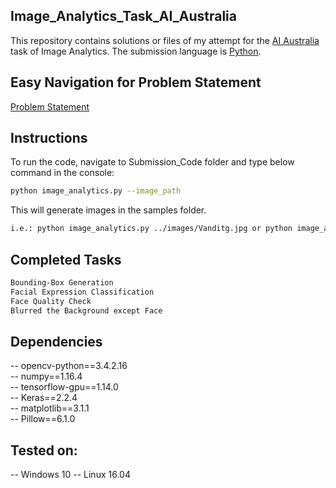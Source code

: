 ## Image_Analytics_Task_AI_Australia
This repository contains solutions or files of my attempt for the [AI Australia](https://aiaustralia.org/) task of Image Analytics. The submission language is [Python](https://www.python.org/).  

## Easy Navigation for Problem Statement  
[Problem Statement](https://github.com/Vanditg/Image_Analytics_Task_AI_Australia/blob/master/Problem_Statement/Digital%20Business%20Analyst%20Team%20Candidates%20%E2%80%93%20AI%20Careers.pdf)  

## Instructions  
To run the code, navigate to Submission_Code folder and type below command in the console:  
```bash
python image_analytics.py --image_path
```  
This will generate images in the samples folder.   
```bash  
i.e.: python image_analytics.py ../images/Vanditg.jpg or python image_analytics.py ../images/test.jpg   
```

## Completed Tasks  
```bash
Bounding-Box Generation  
Facial Expression Classification  
Face Quality Check  
Blurred the Background except Face  
```  

## Dependencies  
-- opencv-python==3.4.2.16  
-- numpy==1.16.4  
-- tensorflow-gpu==1.14.0  
-- Keras==2.2.4  
-- matplotlib==3.1.1  
-- Pillow==6.1.0  

## Tested on:  
-- Windows 10
-- Linux 16.04  

